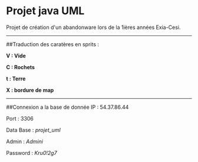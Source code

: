 # Projet java UML

Projet de création d'un abandonware lors de la 1ières années Exia-Cesi.


---
##Traduction des caratères en sprits : 

**V : Vide**

**C : Rochets**

**t : Terre**

**X : bordure de map**

---
##Connexion a la base de donnée
IP : 54.37.86.44

Port : 3306

Data Base : _projet_uml_

Admin : _Admini_

Password : _Kru0!2g7_
